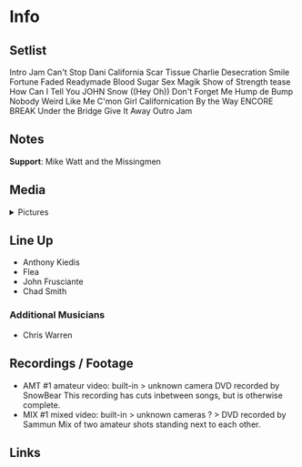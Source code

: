 # Info

## Setlist

Intro Jam
Can't Stop
Dani California
Scar Tissue
Charlie
Desecration Smile
Fortune Faded
Readymade
Blood Sugar Sex Magik
Show of Strength tease
How Can I Tell You JOHN
Snow ((Hey Oh))
Don't Forget Me
Hump de Bump
Nobody Weird Like Me
C'mon Girl
Californication
By the Way
ENCORE BREAK
Under the Bridge
Give It Away
Outro Jam

## Notes

**Support**: Mike Watt and the Missingmen

## Media 

<details>
  <summary>Pictures</summary>
  <!--<img alt="Setlist" title="Setlist" src="_.jpg" height="200" />
  <img alt="Flyer" title="Flyer" src="_.jpg" height="200" />
  <img alt="Clipper" title="Clipper" src="_.jpg" height="200" />
  <img alt="Ticket" title="Ticket" src="_.jpg" height="200" />
  -->
</details>

## Line Up

* Anthony Kiedis
* Flea
* John Frusciante
* Chad Smith

### Additional Musicians

* Chris Warren

## Recordings / Footage

* AMT #1 amateur video: built-in > unknown camera DVD recorded by SnowBear This recording has cuts inbetween songs, but is otherwise complete. 
* MIX #1 mixed video: built-in > unknown cameras ? > DVD recorded by Sammun Mix of two amateur shots standing next to each other.

## Links